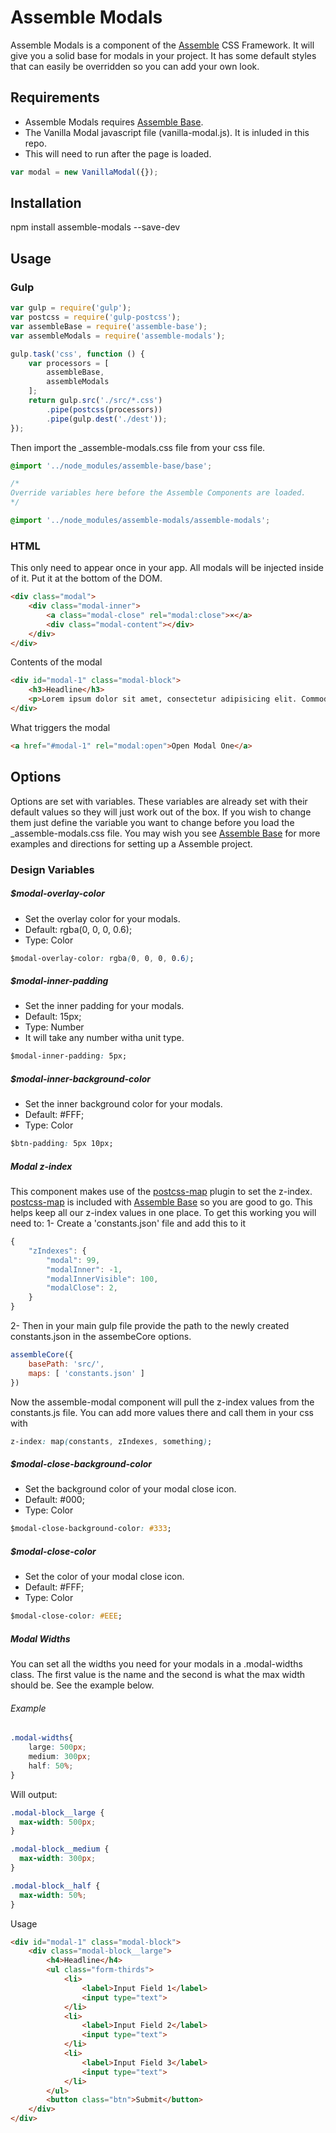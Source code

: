 [Assemble]:                http://assemblecss.com
[Assemble Base]:           https://github.com/lukelarsen/assemble-base
[postcss-map]:             https://github.com/pascalduez/postcss-map

# Assemble Modals
Assemble Modals is a component of the [Assemble] CSS Framework. It will give you a solid base for modals in your project. It has some default styles that can easily be overridden so you can add your own look.

## Requirements
- Assemble Modals requires [Assemble Base].
- The Vanilla Modal javascript file (vanilla-modal.js). It is inluded in this repo.
- This will need to run after the page is loaded.
```js
var modal = new VanillaModal({});
```

## Installation
npm install assemble-modals --save-dev

## Usage
### Gulp
```js
var gulp = require('gulp');
var postcss = require('gulp-postcss');
var assembleBase = require('assemble-base');
var assembleModals = require('assemble-modals');

gulp.task('css', function () {
    var processors = [
        assembleBase,
        assembleModals
    ];
    return gulp.src('./src/*.css')
        .pipe(postcss(processors))
        .pipe(gulp.dest('./dest'));
});
```
Then import the _assemble-modals.css file from your css file.
```css
@import '../node_modules/assemble-base/base';

/*
Override variables here before the Assemble Components are loaded.
*/

@import '../node_modules/assemble-modals/assemble-modals';
```

### HTML
This only need to appear once in your app. All modals will be injected inside of it. Put it at the bottom of the DOM.
```html
<div class="modal">
    <div class="modal-inner">
        <a class="modal-close" rel="modal:close">×</a>
        <div class="modal-content"></div>
    </div>
</div>
```
Contents of the modal
```html
<div id="modal-1" class="modal-block">
    <h3>Headline</h3>
    <p>Lorem ipsum dolor sit amet, consectetur adipisicing elit. Commodi facilis, natus sequi. Recusandae veritatis, perferendis itaque, praesentium quo aliquam doloribus vero ipsa alias hic assumenda, nisi animi voluptas non fugiat?</p>
</div>
```
What triggers the modal
```html
<a href="#modal-1" rel="modal:open">Open Modal One</a>
```

## Options
Options are set with variables. These variables are already set with their default values so they will just work out of the box. If you wish to change them just define the variable you want to change before you load the _assemble-modals.css file. You may wish you see [Assemble Base] for more examples and directions for setting up a Assemble project.

### Design Variables

##### $modal-overlay-color
- Set the overlay color for your modals.
- Default: rgba(0, 0, 0, 0.6);
- Type: Color
```css
$modal-overlay-color: rgba(0, 0, 0, 0.6);
```

##### $modal-inner-padding
- Set the inner padding for your modals.
- Default:  15px;
- Type: Number
- It will take any number witha unit type.
```css
$modal-inner-padding: 5px;
```

##### $modal-inner-background-color
- Set the inner background color for your modals.
- Default: #FFF;
- Type: Color
```css
$btn-padding: 5px 10px;
```

##### Modal z-index
This component makes use of the [postcss-map] plugin to set the z-index. [postcss-map] is included with [Assemble Base] so you are good to go. This helps keep all our z-index values in one place. To get this working you will need to:
1- Create a 'constants.json' file and add this to it
```js
{
    "zIndexes": {
        "modal": 99,
        "modalInner": -1,
        "modalInnerVisible": 100,
        "modalClose": 2,
    }
}
```
2- Then in your main gulp file provide the path to the newly created constants.json in the assembeCore options.
```js
assembleCore({
    basePath: 'src/',
    maps: [ 'constants.json' ]
})
```

Now the assemble-modal component will pull the z-index values from the constants.js file. You can add more values there and call them in your css with
```css
z-index: map(constants, zIndexes, something);
```


##### $modal-close-background-color
- Set the background color of your modal close icon.
- Default: #000;
- Type: Color
```css
$modal-close-background-color: #333;
```

##### $modal-close-color
- Set the color of your modal close icon.
- Default: #FFF;
- Type: Color
```css
$modal-close-color: #EEE;
```

##### Modal Widths
You can set all the widths you need for your modals in a .modal-widths class. The first value is the name and the second is what the max width should be. See the example below.

###### Example
```css
.modal-widths{
    large: 500px;
    medium: 300px;
    half: 50%;
}
```
Will output:
```css
.modal-block__large {
  max-width: 500px;
}

.modal-block__medium {
  max-width: 300px;
}

.modal-block__half {
  max-width: 50%;
}
```
Usage
```html
<div id="modal-1" class="modal-block">
    <div class="modal-block__large">
        <h4>Headline</h4>
        <ul class="form-thirds">
            <li>
                <label>Input Field 1</label>
                <input type="text">
            </li>
            <li>
                <label>Input Field 2</label>
                <input type="text">
            </li>
            <li>
                <label>Input Field 3</label>
                <input type="text">
            </li>
        </ul>
        <button class="btn">Submit</button>
    </div>
</div>
```
